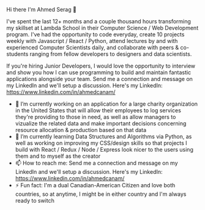 Hi there I'm Ahmed Serag 👋

I've spent the last 12+ months and a couple thousand hours transforming my skillset at Lambda School in their Computer Science / Web Development program. I've had the opportunity to code everyday, create 10 projects weekly with Javascript / React / Python, attend lectures by and with experienced Computer Scientists daily, and collaborate with peers & co-students ranging from fellow developers to designers and data scientists.

If you're hiring Junior Developers, I would love the opportunity to interview and show you how I can use programming to build and maintain fantastic applications alongside your team. Send me a connection and message on my LinkedIn and we'll setup a discussion. Here's my LinkedIn: https://www.linkedin.com/in/ahmedcanam/


- 🔭 I’m currently working on an application for a large charity organization in the United States that will allow their employees to log services they're providing to those in need, as well as allow managers to vizualize the related data and make important decisions concerning resource allocation & production based on that data 
- 🌱 I’m currently learning Data Structures and Algorithms via Python, as well as working on improving my CSS/design skills so that projects I build with React / Redux / Node / Express look nicer to the users using them and to myself as the creator
- 📫 How to reach me: Send me a connection and message on my LinkedIn and we'll setup a discussion. Here's my LinkedIn: https://www.linkedin.com/in/ahmedcanam/
- ⚡ Fun fact: I'm a dual Canadian-American Citizen and love both countries, so at anytime, I might be in either country and I'm always ready to switch
